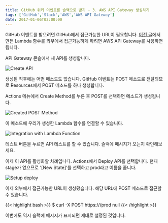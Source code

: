 ```yaml
---
title: GitHub 위키 이벤트를 슬랙으로 받기 - 3. AWS API Gateway 생성하기
tags: ['GitHub','Slack','AWS','AWS API Gateway']
date: 2017-01-06T02:00:00
---
```


GitHub 이벤트를 받으려면 GitHub에서 접근가능한 URL이 필요합니다.
<a href='{{< relref "2017-01-06-1-github-wiki-to-slack-protect-secret-using-kms.ko.md" >}}'>이전 글</a>에서
만든 Lambda 함수를 외부에서 접근가능하게 하려면 AWS API Gateway를 사용하면 됩니다.

API Gateway 콘솔에서 새 API를 생성합니다.

![Create API](/img/ko/tech/2017-01-06-2-01.jpg)

생성된 직후에는 어떤 메소드도 없습니다.
GitHub 이벤트는 POST 메소드로 전달되므로 Resources에서 POST 메소드를 하나 생성합니다.

Actions 메뉴에서 Create Method를 누른 후 POST를 선택하면 메소드가 생성됩니다.

![Created POST Method](/img/ko/tech/2017-01-06-2-02.jpg)

이 메소드에 우리가 생성한 Lambda 함수를 연결할 수 있습니다.

![Integration with Lambda Function](/img/ko/tech/2017-01-06-2-03.jpg)

테스트 버튼을 누르면 API 테스트를 할 수 있습니다.
슬랙에 메시지가 오는지 확인해보세요.

이제 이 API를 활성화할 차례입니다.
Actions에서 Deploy API를 선택합니다.
현재 stage가 없으므로 '[New State]'를 선택하고 prod라고 이름을 줍니다.

![Setup deploy](/img/ko/tech/2017-01-06-2-04.jpg)

이제 외부에서 접근가능한 URL이 생성됐습니다.
해당 URL에 POST 메소드로 접근할 수 있습니다.

{{< highlight bash >}}
$ curl -X POST https://<your-invoke-url>/prod
null
{{< /highlight >}}

이번에도 역시 슬랙에 메시지가 표시되면 제대로 설정된 것입니다.
